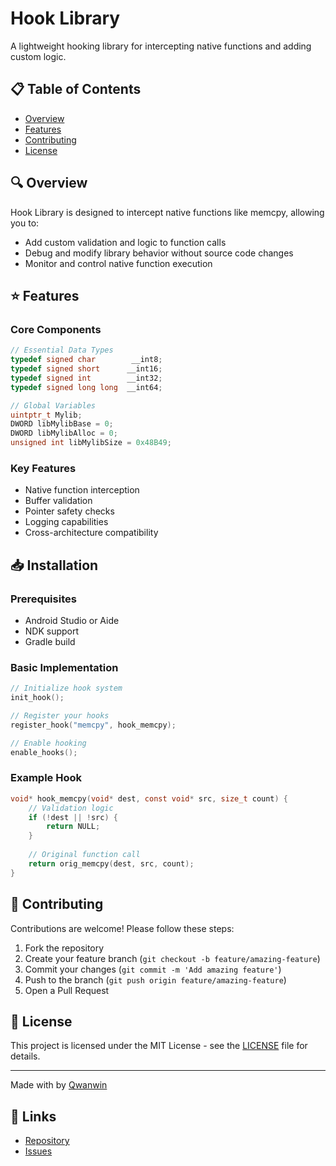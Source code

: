 # Hook Library

A lightweight hooking library for intercepting native functions and adding custom logic.

## 📋 Table of Contents
- [Overview](#overview)
- [Features](#features)
- [Contributing](#contributing)
- [License](#license)

## 🔍 Overview

Hook Library is designed to intercept native functions like memcpy, allowing you to:
- Add custom validation and logic to function calls
- Debug and modify library behavior without source code changes
- Monitor and control native function execution

## ⭐ Features

### Core Components
```c
// Essential Data Types
typedef signed char        __int8;
typedef signed short      __int16;
typedef signed int        __int32;
typedef signed long long  __int64;

// Global Variables
uintptr_t Mylib;
DWORD libMylibBase = 0;
DWORD libMylibAlloc = 0;
unsigned int libMylibSize = 0x48B49;
```

### Key Features
- Native function interception
- Buffer validation
- Pointer safety checks
- Logging capabilities
- Cross-architecture compatibility

## 📥 Installation

### Prerequisites
- Android Studio or Aide
- NDK support
- Gradle build 


### Basic Implementation
```c
// Initialize hook system
init_hook();

// Register your hooks
register_hook("memcpy", hook_memcpy);

// Enable hooking
enable_hooks();
```

### Example Hook
```c
void* hook_memcpy(void* dest, const void* src, size_t count) {
    // Validation logic
    if (!dest || !src) {
        return NULL;
    }
    
    // Original function call
    return orig_memcpy(dest, src, count);
}
```


## 🤝 Contributing

Contributions are welcome! Please follow these steps:

1. Fork the repository
2. Create your feature branch (`git checkout -b feature/amazing-feature`)
3. Commit your changes (`git commit -m 'Add amazing feature'`)
4. Push to the branch (`git push origin feature/amazing-feature`)
5. Open a Pull Request

## 📄 License

This project is licensed under the MIT License - see the [LICENSE](LICENSE) file for details.

---
Made with  by [Qwanwin](https://github.com/Qwanwin)

## 🔗 Links
- [Repository](https://github.com/Qwanwin/Hook-library)
- [Issues](https://github.com/Qwanwin/Hook-library/issues)
